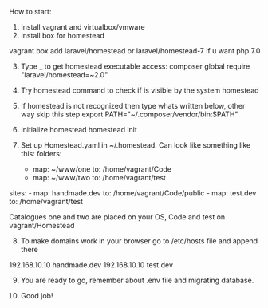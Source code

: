 How to start:

1. Install vagrant and virtualbox/vmware
2. Install box for homestead

vagrant box add laravel/homestead 
or laravel/homestead-7 if u want php 7.0

3. Type _ to get homestead executable access:
composer global require "laravel/homestead=~2.0"

4. Try homestead command to check if is visible by the system
homestead

5. If homestead is not recognized then type whats written below, other way skip this step
export PATH="~/.composer/vendor/bin:$PATH"

6. Initialize homestead
homestead init

7. Set up Homestead.yaml in ~/.homestead. Can look like something like this:
folders:
    - map: ~/www/one
      to: /home/vagrant/Code
    - map: ~/www/two
      to: /home/vagrant/test

sites:
    - map: handmade.dev
      to: /home/vagrant/Code/public
    - map: test.dev
      to: /home/vagrant/test

Catalogues one and two are placed on your OS, Code and test on vagrant/Homestead

8. To make domains work in your browser go to /etc/hosts file and append there

192.168.10.10 handmade.dev
192.168.10.10 test.dev

9. You are ready to go, remember about .env file and migrating database.

10. Good job!